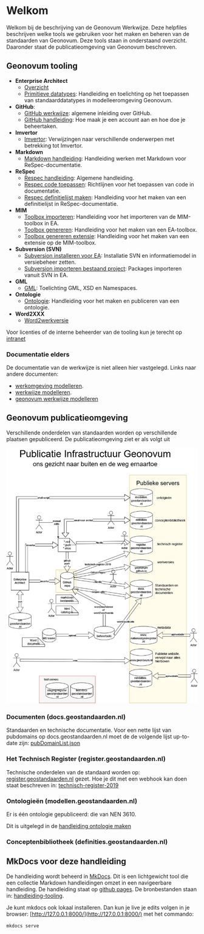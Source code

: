 # Welkom

Welkom bij de beschrijving van de Geonovum Werkwijze. Deze helpfiles beschrijven
welke tools we gebruiken voor het maken en beheren van de standaarden van
Geonovum. Deze tools staan in onderstaand overzicht. Daaronder staat de
publicatieomgeving van Geonovum beschreven.

## Geonovum tooling

- **Enterprise Architect**
    - [Overzicht](EA.md)
    - [Primitieve datatypes](EA-toepassing-standaarddatatypen.md): Handleiding
        en toelichting op het toepassen van standaarddatatypes in
        modelleeromgeving Geonovum.
- **GitHub**:
    - [GitHub werkwijze](GitHub-Inleiding.md): algemene inleiding over GitHub.
    - [GitHub handleiding](GitHub.md): Hoe maak je een account aan en hoe doe
        je beheertaken.
- **Imvertor**
    - [Imvertor](Imvertor.md): Verwijzingen naar verschillende onderwerpen met
        betrekking tot Imvertor.
- **Markdown**
    - [Markdown handleiding](Markdown.md): Handleiding werken met Markdown
        voor ReSpec-documentatie.
- **ReSpec**
    - [Respec handleiding](ReSpec.md): Algemene handleiding.
    - [Respec code toepassen](ReSpec-code-toepassen.md): Richtlijnen voor het
        toepassen van code in documentatie.
    - [Respec definitielijst maken](ReSpec-definitielijst-maken.md):
        Handleiding voor het maken van een definitielijst in
        ReSpec-documentatie.
- **MIM**
    - [Toolbox importeren](MIM-toolbox-importeren.md): Handleiding voor het
        importeren van de MIM-toolbox in EA.
    - [Toolbox genereren](MIM-toolbox-genereren.md): Handleiding voor het
        maken van een EA-toolbox.
    - [Toolbox genereren extensie](MIM-toolbox-genereren-extensie.md):
        Handleiding voor het maken van een extensie op de MIM-toolbox.
- **Subversion (SVN)**
    - [Subversion installeren voor EA](SVN-importeren-bestaand-project.md):
        Installatie SVN en informatiemodel in versiebeheer zetten.
    - [Subversion importeren bestaand project](SVN-installeren-voor-EAP.md):
        Packages importeren vanuit SVN in EA.
- **GML**
    - [GML](GML.md): Toelichting GML, XSD en Namespaces.
- **Ontologie**
    - [Ontologie](Handleiding-ontologie-maken-en-publiceren.md): Handleiding
        voor het maken en publiceren van een ontologie.
- **Word2XXX**
    - [Word2werkversie](WordConversies.md)

Voor licenties of de interne beheerder van de tooling kun je terecht op
[intranet](https://stichtinggeonovum.sharepoint.com/:b:/r/sites/FBICT/Gedeelde%20documenten/General/wat%20staat%20waar/Tooling_en_Beheerders.pdf?csf=1&web=1&e=aEcKjl)

### Documentatie elders

De documentatie van de werkwijze is niet alleen hier vastgelegd. Links naar
andere documenten:

- [werkomgeving modelleren](werkomgeving-modelleren.md).
- [werkwijze modelleren](werkwijze-modelleren.md).
- [geonovum werkwijze modelleren](geonovum-werkwijze-modelleren.md)

## Geonovum publicatieomgeving

Verschillende onderdelen van standaarden worden op verschillende plaatsen
gepubliceerd. De publicatieomgeving ziet er als volgt uit

![Architectuurplaatje](https://raw.githubusercontent.com/Geonovum/DrawIO/master/GeonovumInterneArchitectuur.drawio.png)
### Documenten (docs.geostandaarden.nl)

Standaarden en technische documentatie. Voor een nette lijst van pubdomains op
docs.geostandaarden.nl moet de de volgende lijst up-to-date zijn:
[pubDomainList.json](https://github.com/Geonovum/respec-utils/blob/master/src/autodeploy/config/pubDomainList.json)

### Het Technisch Register (register.geostandaarden.nl)

Technische onderdelen van de standaard worden op:
[register.geostandaarden.nl](https://register.geostandaarden.nl) gezet. Hoe je
dit met een webhook kan doen staat beschreven in:
[technisch-register-2019](https://github.com/Geonovum/technisch-register-2019/blob/master/documentatie/Handleiding%20voor%20beheerders%20informatiemodellen.md)

### Ontologieën (modellen.geostandaarden.nl)

Er is één ontologie gepubliceerd: die van NEN 3610. 

Dit is uitgelegd in de [handleiding ontologie maken](Handleiding-ontologie-maken-en-publiceren.md)

### Conceptenbibliotheek (definities.geostandaarden.nl)

## MkDocs voor deze handleiding

De handleiding wordt beheerd in [MkDocs](https://www.mkdocs.org/). Dit is een
lichtgewicht tool die een collectie Markdown handleidingen omzet in een
navigeerbare handleiding. De handleiding staat op
[github pages](https://github.com/Geonovum/handleiding-tooling). De
bronbestanden staan in:
[handleiding-tooling](https://github.com/Geonovum/handleiding-tooling).

Je kunt mkdocs ook lokaal installeren. Dan kun je live je edits volgen in je
browser: [http://127.0.0.1:8000/](http://127.0.0.1:8000/) met het commando:

```shell
mkdocs serve
```
